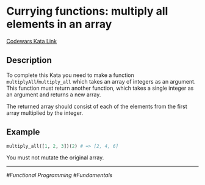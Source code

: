 # Currying functions: multiply all elements in an array

[Codewars Kata Link](https://www.codewars.com/kata/586909e4c66d18dd1800009b/python)

## Description
To complete this Kata you need to make a function `multiplyAll`/`multiply_all` which takes an array of integers as an argument. This function must return another function, which takes a single integer as an argument and returns a new array.

The returned array should consist of each of the elements from the first array multiplied by the integer.

## Example

```python
multiply_all([1, 2, 3])(2) # => [2, 4, 6]
```

You must not mutate the original array.

---

*#Functional Programming #Fundamentals*
